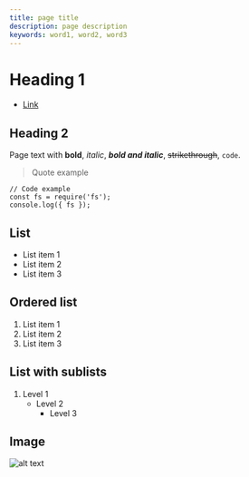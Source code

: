 ```yaml
---
title: page title
description: page description
keywords: word1, word2, word3
---
```


# Heading 1

- [Link](section1/index.en.md)

## Heading 2

Page text with **bold**, *italic*, ***bold and italic***, ~~strikethrough~~, `code`.

> Quote example

```
// Code example
const fs = require('fs');
console.log({ fs });
```

## List

- List item 1
- List item 2
- List item 3

## Ordered list

1. List item 1
2. List item 2
3. List item 3

## List with sublists

1. Level 1
   - Level 2
     - Level 3

## Image

![alt text](https://www.google.com/images/branding/googlelogo/1x/googlelogo_light_color_272x92dp.png)
